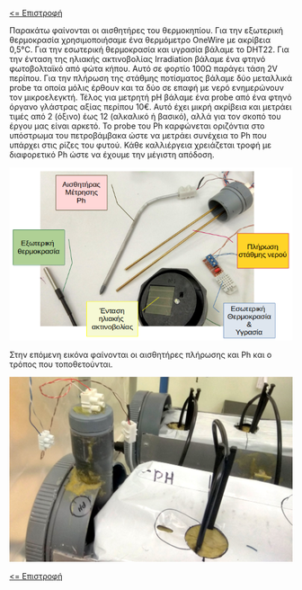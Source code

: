 <a href="../README.md"><= Επιστροφή</a><br>

<p>Παρακάτω φαίνονται οι αισθητήρες του θερμοκηπίου. Για την εξωτερική θερμοκρασία χρησιμοποιήσαμε ένα θερμόμετρο OneWire με ακρίβεια 0,5°C. Για την εσωτερική θερμοκρασία και υγρασία βάλαμε το DHT22. Για την ένταση της ηλιακής ακτινοβολίας Irradiation βάλαμε ένα φτηνό φωτοβολταϊκό από φώτα κήπου. Αυτό σε φορτίο 100Ω παράγει τάση 2V περίπου. Για την πλήρωση της στάθμης ποτίσματος βάλαμε δύο μεταλλικά probe τα οποία μόλις έρθουν και τα δύο σε επαφή με νερό ενημερώνουν τον μικροελεγκτή. Τέλος για μετρητή pH βάλαμε ένα probe από ένα φτηνό όργανο γλάστρας αξίας περίπου 10€. Αυτό έχει μικρή ακρίβεια και μετράει τιμές από 2 (όξινο) έως 12 (αλκαλικό ή βασικό), αλλά για τον σκοπό του έργου μας είναι αρκετό. Το probe του Ph καρφώνεται οριζόντια στο υπόστρωμα του πετροβάμβακα ώστε να μετράει συνέχεια το Ph που υπάρχει στις ρίζες του φυτού. Κάθε καλλιέργεια χρειάζεται τροφή με διαφορετικό Ph ώστε να έχουμε την μέγιστη απόδοση.</p>
  <p align="center"><img src="../resources/images/sensors.png" width="600"></p>
  <p>Στην επόμενη εικόνα φαίνονται οι αισθητήρες πλήρωσης και Ph και ο τρόπος που τοποθετούνται. </p>
  <p align="center"><img src="../resources/images/internal1.jpg" width="600"></p>

  <a href="../README.md"><= Επιστροφή</a><br>
